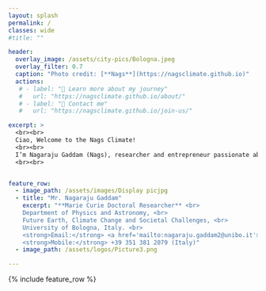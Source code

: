 ```yaml
---
layout: splash
permalink: /
classes: wide
#title: ""

header:
  overlay_image: /assets/city-pics/Bologna.jpeg
  overlay_filter: 0.7
  caption: "Photo credit: [**Nags**](https://nagsclimate.github.io)"
  actions:
   # - label: "🔗 Learn more about my journey"
   #   url: "https://nagsclimate.github.io/about/"
   # - label: "📩 Contact me"
   #   url: "https://nagsclimate.github.io/join-us/"

excerpt: >
  <br><br>
  Ciao, Welcome to the Nags Climate!
  <br><br>
  I’m Nagaraju Gaddam (Nags), researcher and entrepreneur passionate about urban climate science and data innovation. With a background in Computer Science, Climate Sciences, and Modeling, I work to turn complex data into insights that help build resilient and sustainable cities. Explore my projects and ventures at the intersection of science, policy, and community-driven innovation.
  <br><br>


feature_row:
  - image_path: /assets/images/Display picjpg
  - title: "Mr. Nagaraju Gaddam"
    excerpt: "**Marie Curie Doctoral Researcher** <br>
    Department of Physics and Astronomy, <br>
    Future Earth, Climate Change and Societal Challenges, <br>
    University of Bologna, Italy. <br>
    <strong>Email:</strong> <a href='mailto:nagaraju.gaddam2@unibo.it'>nagaraju.gaddam2@unibo.it</a> <br>
    <strong>Mobile:</strong> +39 351 381 2079 (Italy)"
  - image_path: /assets/logos/Picture3.png

---
```


{% include feature_row %}


<!--
### Prof. Anamika Shreevastava
Assistant Professor

Dept. of Mechanical & Aerospace Engineering, <br>
and Center for Urban Science and Progress, <br>
Tandon School of Engineering, <br>
New York University​

370 Jay Street, 13th Floor, <br>
Brooklyn, NY 11201
url: "https://engineering.nyu.edu/faculty/anamika-shreevastava"
btn_class: "btn--secondary"
btn_label: "Link to New York University profile"

<!--
- image_path: /assets/images/Networks.jpg
  alt: "Projects"
  title: "Other Projects"
  excerpt: "Assorted collection of some of my scholarly projects that aren't published"
  url: "/projects/"
  btn_class: "btn--primary"
  btn_label: "Projects"
- image_path: /assets/images/Stat_Wars.png
  alt: "Resources"
  title: "Resources"
  excerpt: "Dive in for links to useful tools and online documents that I have curated over the years"
  url: "/resources/"
  btn_class: "btn--primary"
  btn_label: "Resources"
  -->